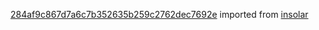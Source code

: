 [284af9c867d7a6c7b352635b259c2762dec7692e](https://github.com/insolar/insolar/commit/284af9c867d7a6c7b352635b259c2762dec7692e) imported from [insolar](https://github.com/insolar/insolar)
